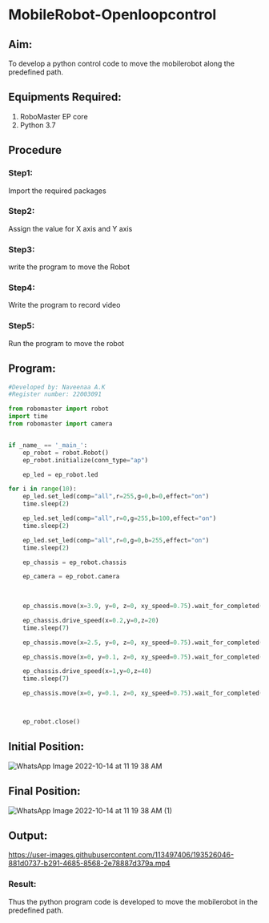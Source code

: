 # MobileRobot-Openloopcontrol
## Aim:

To develop a python control code to move the mobilerobot along the predefined path.

## Equipments Required:
1. RoboMaster EP core
2. Python 3.7

## Procedure

### Step1:
Import the required packages
### Step2:
Assign the value for X axis and Y axis 
### Step3:
write the program to move the Robot
### Step4:
Write the program to record video
### Step5:
Run the program to move the robot


## Program:
```python
#Developed by: Naveenaa A.K
#Register number: 22003091

from robomaster import robot
import time
from robomaster import camera


if _name_ == '_main_':
    ep_robot = robot.Robot()
    ep_robot.initialize(conn_type="ap")

    ep_led = ep_robot.led

for i in range(10):
    ep_led.set_led(comp="all",r=255,g=0,b=0,effect="on")   
    time.sleep(2)

    ep_led.set_led(comp="all",r=0,g=255,b=100,effect="on")   
    time.sleep(2)

    ep_led.set_led(comp="all",r=0,g=0,b=255,effect="on")   
    time.sleep(2)

    ep_chassis = ep_robot.chassis 

    ep_camera = ep_robot.camera

     
 
    ep_chassis.move(x=3.9, y=0, z=0, xy_speed=0.75).wait_for_completed()

    ep_chassis.drive_speed(x=0.2,y=0,z=20)
    time.sleep(7)

    ep_chassis.move(x=2.5, y=0, z=0, xy_speed=0.75).wait_for_completed()

    ep_chassis.move(x=0, y=0.1, z=0, xy_speed=0.75).wait_for_completed()

    ep_chassis.drive_speed(x=1,y=0,z=40)
    time.sleep(7)

    ep_chassis.move(x=0, y=0.1, z=0, xy_speed=0.75).wait_for_completed()



    ep_robot.close()
```
## Initial Position:
![WhatsApp Image 2022-10-14 at 11 19 38 AM](https://user-images.githubusercontent.com/113497406/195772390-0bede9ec-8445-4014-939c-c0efd71de6c0.jpeg)


## Final Position:
![WhatsApp Image 2022-10-14 at 11 19 38 AM (1)](https://user-images.githubusercontent.com/113497406/195772473-879fa271-9d3a-4a8d-be34-4ffe0740ee53.jpeg)


## Output:
https://user-images.githubusercontent.com/113497406/193526046-881d0737-b291-4685-8568-2e78887d379a.mp4


    
### Result:
Thus the python program code is developed to move the mobilerobot in the predefined path.
